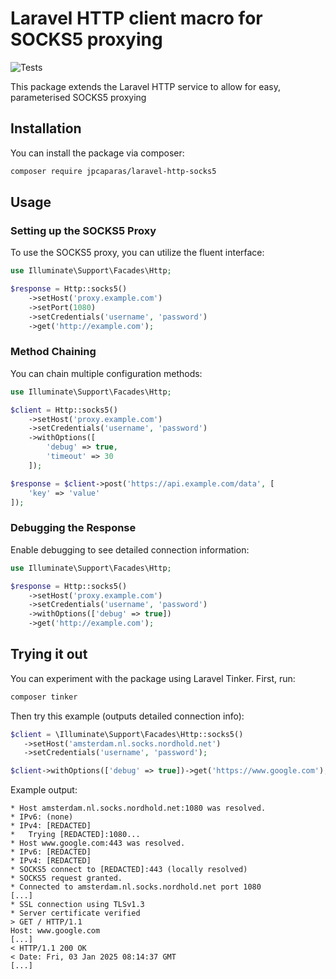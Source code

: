 # Laravel HTTP client macro for SOCKS5 proxying

![Tests](https://github.com/jpcaparas/laravel-http-socks5/actions/workflows/tests.yml/badge.svg)

This package extends the Laravel HTTP service to allow for easy, parameterised SOCKS5 proxying

## Installation

You can install the package via composer:

```bash
composer require jpcaparas/laravel-http-socks5
```

## Usage

### Setting up the SOCKS5 Proxy

To use the SOCKS5 proxy, you can utilize the fluent interface:

```php
use Illuminate\Support\Facades\Http;

$response = Http::socks5()
    ->setHost('proxy.example.com')
    ->setPort(1080)
    ->setCredentials('username', 'password')
    ->get('http://example.com');
```

### Method Chaining

You can chain multiple configuration methods:

```php
use Illuminate\Support\Facades\Http;

$client = Http::socks5()
    ->setHost('proxy.example.com')
    ->setCredentials('username', 'password')
    ->withOptions([
        'debug' => true,
        'timeout' => 30
    ]);

$response = $client->post('https://api.example.com/data', [
    'key' => 'value'
]);
```

### Debugging the Response

Enable debugging to see detailed connection information:

```php
use Illuminate\Support\Facades\Http;

$response = Http::socks5()
    ->setHost('proxy.example.com')
    ->setCredentials('username', 'password')
    ->withOptions(['debug' => true])
    ->get('http://example.com');
```

## Trying it out

You can experiment with the package using Laravel Tinker. First, run:

```bash
composer tinker
```

Then try this example (outputs detailed connection info):

```php
$client = \Illuminate\Support\Facades\Http::socks5()
   ->setHost('amsterdam.nl.socks.nordhold.net')
   ->setCredentials('username', 'password');

$client->withOptions(['debug' => true])->get('https://www.google.com');
```

Example output:
```
* Host amsterdam.nl.socks.nordhold.net:1080 was resolved.
* IPv6: (none)
* IPv4: [REDACTED]
*   Trying [REDACTED]:1080...
* Host www.google.com:443 was resolved.
* IPv6: [REDACTED]
* IPv4: [REDACTED]
* SOCKS5 connect to [REDACTED]:443 (locally resolved)
* SOCKS5 request granted.
* Connected to amsterdam.nl.socks.nordhold.net port 1080
[...]
* SSL connection using TLSv1.3
* Server certificate verified
> GET / HTTP/1.1
Host: www.google.com
[...]
< HTTP/1.1 200 OK
< Date: Fri, 03 Jan 2025 08:14:37 GMT
[...]
```
